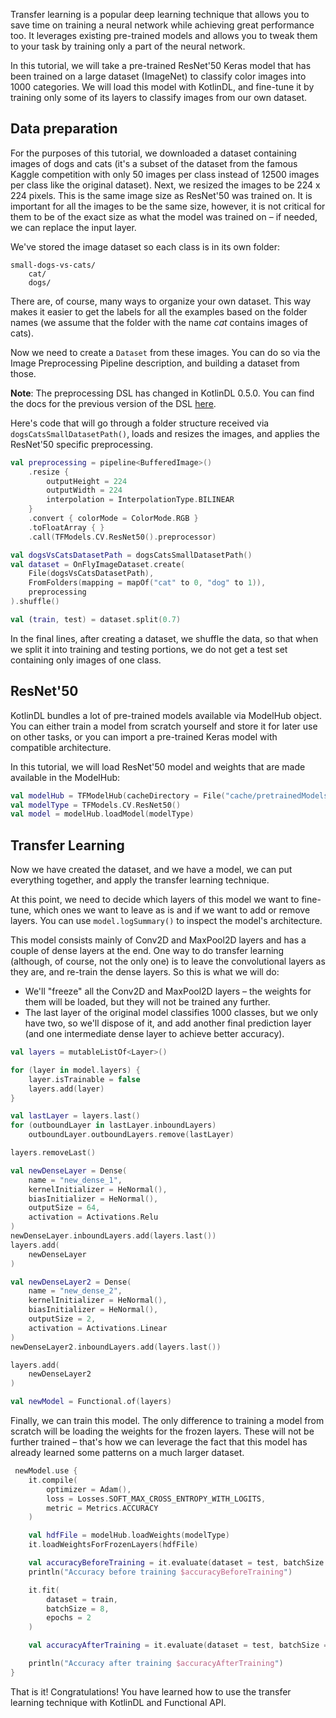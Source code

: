 Transfer learning is a popular deep learning technique that allows you to save time on training a neural network while achieving great performance too. 
It leverages existing pre-trained models and allows you to tweak them to your task by training only a part of the neural network.

In this tutorial, we will take a pre-trained ResNet'50 Keras model that has been trained on a large dataset (ImageNet) to classify color images into 1000 categories. 
We will load this model with KotlinDL, and fine-tune it by training only some of its layers to classify images from our own dataset.

## Data preparation
For the purposes of this tutorial, we downloaded a dataset containing images of dogs and cats 
(it's a subset of the dataset from the famous Kaggle competition with only 50 images per class instead of 12500 images per class like the original dataset). 
Next, we resized the images to be 224 x 224 pixels. This is the same image size as ResNet'50 was trained on. 
It is important for all the images to be the same size, however, 
it is not critical for them to be of the exact size as what the model was trained on – if needed, we can replace the input layer.

We've stored the image dataset so each class is in its own folder: 
```
small-dogs-vs-cats/
    cat/
    dogs/
```
There are, of course, many ways to organize your own dataset. 
This way makes it easier to get the labels for all the examples based on the folder names 
(we assume that the folder with the name _cat_ contains images of cats).

Now we need to create a `Dataset` from these images. 
You can do so via the Image Preprocessing Pipeline description, and building a dataset from those. 

**Note**: The preprocessing DSL has changed in KotlinDL 0.5.0.
You can find the docs for the previous version of the DSL [here](https://github.com/Kotlin/kotlindl/blob/release_0.4/docs/transfer_learning.md).

Here's code that will go through a folder structure received via ```dogsCatsSmallDatasetPath()```, loads and resizes the images, and applies the ResNet'50 specific preprocessing.

```kotlin
val preprocessing = pipeline<BufferedImage>()
    .resize {
        outputHeight = 224
        outputWidth = 224
        interpolation = InterpolationType.BILINEAR
    }
    .convert { colorMode = ColorMode.RGB }
    .toFloatArray { }
    .call(TFModels.CV.ResNet50().preprocessor)

val dogsVsCatsDatasetPath = dogsCatsSmallDatasetPath()
val dataset = OnFlyImageDataset.create(
    File(dogsVsCatsDatasetPath),
    FromFolders(mapping = mapOf("cat" to 0, "dog" to 1)),
    preprocessing
).shuffle()

val (train, test) = dataset.split(0.7)
```  
In the final lines, after creating a dataset, we shuffle the data, so that when we split it into training and testing portions, we do not get a test set containing only images of one class.    
 
## ResNet'50
KotlinDL bundles a lot of pre-trained models available via ModelHub object. 
You can either train a model from scratch yourself and store it for later use on other tasks, or you can import a pre-trained Keras model with compatible architecture.  

In this tutorial, we will load ResNet'50 model and weights that are made available in the ModelHub: 

```kotlin
val modelHub = TFModelHub(cacheDirectory = File("cache/pretrainedModels"))
val modelType = TFModels.CV.ResNet50()
val model = modelHub.loadModel(modelType)
```

## Transfer Learning
Now we have created the dataset, and we have a model, we can put everything together, and apply the transfer learning technique.

At this point, we need to decide which layers of this model we want to fine-tune, which ones we want to leave as is and if we want to add or remove layers. 
You can use `model.logSummary()` to inspect the model's architecture.

This model consists mainly of Conv2D and MaxPool2D layers and has a couple of dense layers at the end. One way to do transfer learning (although, of course, not the only one) is to leave the convolutional layers as they are, and re-train the dense layers. 
So this is what we will do:
- We'll "freeze" all the Conv2D and MaxPool2D layers – the weights for them will be loaded, but they will not be trained any further.
- The last layer of the original model classifies 1000 classes, but we only have two, so we'll dispose of it, and add another final prediction layer (and one intermediate dense layer to achieve better accuracy).   

```kotlin
val layers = mutableListOf<Layer>()

for (layer in model.layers) {
    layer.isTrainable = false
    layers.add(layer)
}

val lastLayer = layers.last()
for (outboundLayer in lastLayer.inboundLayers)
    outboundLayer.outboundLayers.remove(lastLayer)

layers.removeLast()

val newDenseLayer = Dense(
    name = "new_dense_1",
    kernelInitializer = HeNormal(),
    biasInitializer = HeNormal(),
    outputSize = 64,
    activation = Activations.Relu
)
newDenseLayer.inboundLayers.add(layers.last())
layers.add(
    newDenseLayer
)

val newDenseLayer2 = Dense(
    name = "new_dense_2",
    kernelInitializer = HeNormal(),
    biasInitializer = HeNormal(),
    outputSize = 2,
    activation = Activations.Linear
)
newDenseLayer2.inboundLayers.add(layers.last())

layers.add(
    newDenseLayer2
)

val newModel = Functional.of(layers)
```

Finally, we can train this model. The only difference to training a model from scratch will be loading the weights for the frozen layers. 
These will not be further trained – that's how we can leverage the fact that this model has already learned some patterns on a much larger dataset.  

```kotlin
 newModel.use {
    it.compile(
        optimizer = Adam(),
        loss = Losses.SOFT_MAX_CROSS_ENTROPY_WITH_LOGITS,
        metric = Metrics.ACCURACY
    )

    val hdfFile = modelHub.loadWeights(modelType)
    it.loadWeightsForFrozenLayers(hdfFile)

    val accuracyBeforeTraining = it.evaluate(dataset = test, batchSize = 16).metrics[Metrics.ACCURACY]
    println("Accuracy before training $accuracyBeforeTraining")

    it.fit(
        dataset = train,
        batchSize = 8,
        epochs = 2
    )

    val accuracyAfterTraining = it.evaluate(dataset = test, batchSize = 16).metrics[Metrics.ACCURACY]

    println("Accuracy after training $accuracyAfterTraining")
}
```

That is it! Congratulations! You have learned how to use the transfer learning technique with KotlinDL and Functional API.  
